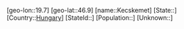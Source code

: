 ﻿---
location: [46.9,19.7]
type: City
tags:
- geo/City


SpocWebEntityId: 31366
isDeleted: false
confidential: public

---
[geo-lon::19.7]
[geo-lat::46.9]
[name::Kecskemet]
[State::]
[Country::[Hungary](geo/Continent/Europe/Hungary.md)]
[StateId::]
[Population::]
[Unknown::]

